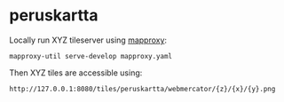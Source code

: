 # peruskartta

Locally run XYZ tileserver using [mapproxy](https://mapproxy.github.io/mapproxy/latest/install.html):

    mapproxy-util serve-develop mapproxy.yaml

Then XYZ tiles are accessible using:

    http://127.0.0.1:8080/tiles/peruskartta/webmercator/{z}/{x}/{y}.png

